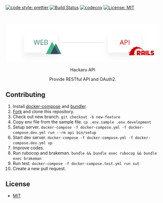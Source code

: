 [![code style: prettier](https://img.shields.io/badge/code_style-prettier-ff69b4.svg?style=flat-square)](https://github.com/prettier/prettier)
[![Build Status](https://travis-ci.org/ktmouk/hackaru-api.svg?branch=master)](https://travis-ci.org/ktmouk/hackaru-api)
[![codecov](https://codecov.io/gh/hackaru-app/hackaru-api/branch/master/graph/badge.svg)](https://codecov.io/gh/hackaru-app/hackaru-api)
[![License: MIT](https://img.shields.io/badge/License-MIT-green.svg)](https://opensource.org/licenses/MIT)

<br>
<p align="center">
  <p align="center"><img src="./docs/images/architecture.png" width="500" /></p>
  <p align="center">Hackaru API</p>
  <p align="center">Provide RESTful API and OAuth2.</p>
</p>

## Contributing
1. Install [docker-compose](https://docs.docker.com/compose/install/) and [bundler](https://bundler.io/).
1. [Fork](https://github.com/ktmouk/hackaru-apu/fork) and clone this repository.
1. Check out new branch. `git checkout -b new-feature`
1. Copy env file from the sample file. `cp .env.sample .env.development`
1. Setup server. `docker-compose -f docker-compose.yml -f docker-compose.dev.yml run --rm api bin/setup`
1. Start dev server. `docker-compose -f docker-compose.yml -f docker-compose.dev.yml up`
1. Improve codes.
1. Run rubocop and brakeman. `bundle && bundle exec rubocop && bundle exec brakeman`
1. Run test. `docker-compose -f docker-compose.test.yml run sut`
1. Create a new pull request.

## License

- [MIT](./LICENSE)

